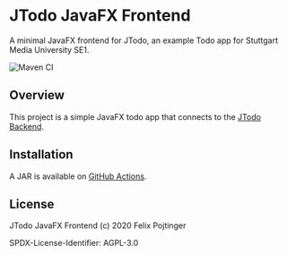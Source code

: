# JTodo JavaFX Frontend

A minimal JavaFX frontend for JTodo, an example Todo app for Stuttgart Media University SE1.

![Maven CI](https://github.com/pojntfx/jtodo-frontend/workflows/Maven%20CI/badge.svg)

## Overview

This project is a simple JavaFX todo app that connects to the [JTodo Backend](https://github.com/pojntfx/jtodo-backend).

## Installation

A JAR is available on [GitHub Actions](https://github.com/pojntfx/jtodo-frontend/actions).

## License

JTodo JavaFX Frontend (c) 2020 Felix Pojtinger

SPDX-License-Identifier: AGPL-3.0
